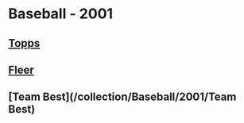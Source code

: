 # Baseball - 2001
## [Topps](/collection/Baseball/2001/Topps)
## [Fleer](/collection/Baseball/2001/Fleer)
## [Team Best](/collection/Baseball/2001/Team Best)
